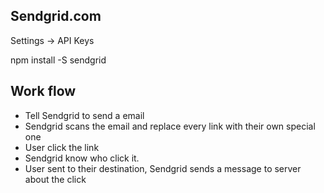 ## Sendgrid.com
  Settings -> API Keys

  npm install -S sendgrid

## Work flow
  - Tell Sendgrid to send a email
  - Sendgrid scans the email and replace every link with their own special one
  - User click the link
  - Sendgrid know who click it.
  - User sent to their destination, Sendgrid sends a message to server about the click